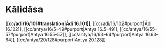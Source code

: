 # Kālidāsa

**[[cc/adi/16/101#translation|Ādi 16.101]]**, [[cc/adi/16/102#purport|Ādi 16.102]], [[cc/antya/16/5–49#purport|Antya 16.5–49]], [[cc/antya/16/55–57#purport|Antya 16.55–57]], [[cc/antya/16/63–64#purport|Antya 16.63–64]], [[cc/antya/20/128#purport|Antya 20.128]]

